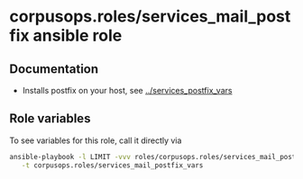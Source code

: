 # corpusops.roles/services_mail_postfix ansible role
## Documentation

- Installs postfix on your host, see [../services_postfix_vars](../services_postfix_vars)

## Role variables
To see variables for this role, call it directly via
```bash
ansible-playbook -l LIMIT -vvv roles/corpusops.roles/services_mail_postfix/role.yml \
   -t corpusops.roles/services_mail_postfix_vars
```
